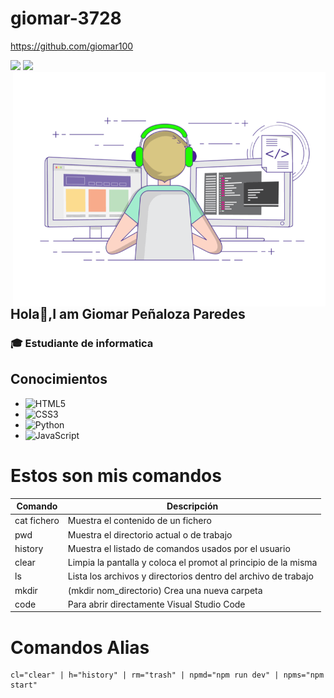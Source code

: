 # giomar-3728
https://github.com/giomar100

[![](https://img.shields.io/badge/LinkedIn-giomar94-blue)](https://www.linkedin.com/in/giomar94/)
[![](https://img.shields.io/badge/Gmail-penalozagiomar100gmail.com-red)](mailto:penalozagiomar100@gmail.com)
<img align="right" alt="GIF" src="https://raw.githubusercontent.com/devSouvik/devSouvik/master/gif3.gif" width="500"/>

##  Hola👋,I am Giomar Peñaloza Paredes 
### 🎓 Estudiante de informatica
## Conocimientos

- ![HTML5](https://img.shields.io/badge/-HTML5-%23E44D27?style=flat-square&logo=html5&logoColor=ffffff)
- ![CSS3](https://img.shields.io/badge/-CSS3-%231572B6?style=flat-square&logo=css3)
- ![Python](https://img.shields.io/badge/Python-3776AB?style=flat-square&logo=Python&logoColor=white)
- ![JavaScript](https://img.shields.io/badge/JavaScript-F7DF1E?style=flat-square&logo=JavaScript&logoColor=white)


# Estos son mis comandos
| Comando     | Descripción                                                    |
|-------------|----------------------------------------------------------------|
| cat fichero | Muestra el contenido de un fichero                             |
| pwd         | Muestra el directorio actual o de trabajo                      |
| history     | Muestra el listado de comandos usados por el usuario           |
| clear       | Limpia la pantalla y coloca el promot al principio de la misma |
| ls          | Lista los archivos y directorios dentro del archivo de trabajo |
| mkdir       | (mkdir nom_directorio) Crea una nueva carpeta                  |
| code        | Para abrir directamente Visual Studio Code                     |

# Comandos Alias
```
cl="clear" | h="history" | rm="trash" | npmd="npm run dev" | npms="npm start"
```
